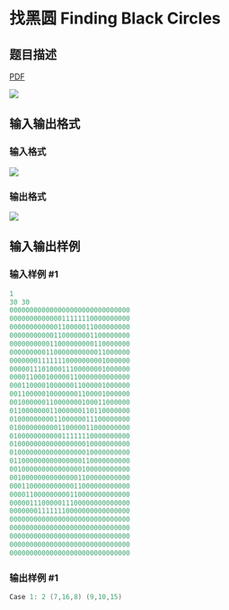# 找黑圆 Finding Black Circles

## 题目描述

[problemUrl]: https://uva.onlinejudge.org/index.php?option=com_onlinejudge&Itemid=8&category=441&page=show_problem&problem=4004

[PDF](https://uva.onlinejudge.org/external/125/p12559.pdf)

![](https://cdn.luogu.com.cn/upload/vjudge_pic/UVA12559/d9903181da3b7cf43e9185507b63e3dbfb868577.png)

## 输入输出格式

### 输入格式

![](https://cdn.luogu.com.cn/upload/vjudge_pic/UVA12559/b51b58bc0215775409bd91f69f7d646d278e6189.png)

### 输出格式

![](https://cdn.luogu.com.cn/upload/vjudge_pic/UVA12559/da70c23ae213bb0f61b6a9d6c662e31dae08513d.png)

## 输入输出样例

### 输入样例 #1

```cpp
1
30 30
000000000000000000000000000000
000000000000011111110000000000
000000000000110000011000000000
000000000001100000001100000000
000000000011000000000110000000
000000000110000000000011000000
000000011111110000000001000000
000001110100011100000001000000
000011000100000110000000000000
000110000100000011000001000000
001100000100000001100001000000
001000000110000000100011000000
011000000011000000110110000000
010000000001100000011100000000
010000000000110000011000000000
010000000000011111110000000000
010000000000000000010000000000
010000000000000000010000000000
011000000000000000110000000000
001000000000000000100000000000
001000000000000001100000000000
000110000000000011000000000000
000011000000000110000000000000
000001110000011100000000000000
000000011111110000000000000000
000000000000000000000000000000
000000000000000000000000000000
000000000000000000000000000000
000000000000000000000000000000
000000000000000000000000000000
```


### 输出样例 #1

```cpp
Case 1: 2 (7,16,8) (9,10,15)
```


